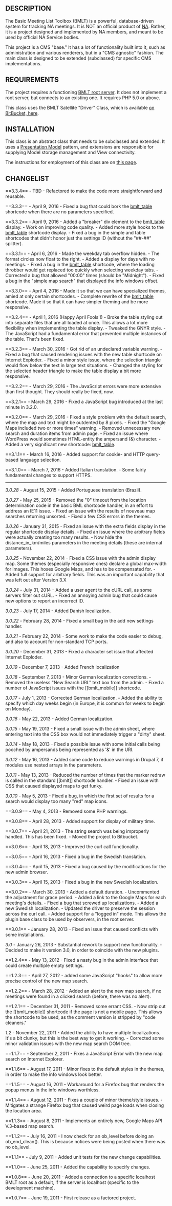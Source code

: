 DESCRIPTION
-----------

The Basic Meeting List Toolbox (BMLT) is a powerful, database-driven system for tracking NA meetings.
It is NOT an official product of [NA](http://na.org). Rather, it is a project designed and implemented by
NA members, and meant to be used by official NA Service bodies.

This project is a CMS "base." It has a lot of functionality built into it, such as administration and various
renderers, but in a "CMS agnostic" fashion. The main class is designed to be extended (subclassed) for specific
CMS implementations.

REQUIREMENTS
------------

The project requires a functioning [BMLT root server](http://magshare.org/blog/installing-the-root-server/).
It does not implement a root server, but connects to an existing one.
It requires PHP 5.0 or above.

This class uses the BMLT Satellite "Driver" Class, which is available [on BitBucket, here](https://bitbucket.org/bmlt/bmlt-satellite-driver.git).

INSTALLATION
------------

This class is an abstract class that needs to be subclassed and extended.
It uses a [Presentation Model](http://martinfowler.com/eaaDev/PresentationModel.html) pattern, and extensions
are responsible for supplying Model storage management and View connectivity.

The instructions for employment of this class are on [this page](http://bmlt.magshare.net/specific-topics/bmlt-satellite-base-class/).

CHANGELIST
----------
==3.3.4==
	- TBD
	- Refactored to make the code more straightforward and reusable.

==3.3.3==
	- April 9, 2016
	- Fixed a bug that could bork the [bmlt_table](http://bmlt.magshare.net/satellites/the-fast-table-display/) shortcode when there are no parameters specified.

==3.3.2==
	- April 9, 2016
	- Added a "breaker" div element to the [bmlt_table](http://bmlt.magshare.net/satellites/the-fast-table-display/) display.
	- Work on improving code quality.
	- Added more style hooks to the [bmlt_table](http://bmlt.magshare.net/satellites/the-fast-table-display/) shortcode display.
	- Fixed a bug in the simple and table shortcodes that didn't honor just the settings ID (without the "##-##" splitter).

==3.3.1==
	- April 6, 2016
	- Made the weekday tab overflow hidden.
	- The format circles now float to the right.
	- Added a display for days with no meetings.
	- Fixed a bug in the [bmlt_table](http://bmlt.magshare.net/satellites/the-fast-table-display/) shortcode, where the loading throbber would get replaced too quickly when selecting weekday tabs.
	- Corrected a bug that allowed "00:00" times (should be "Midnight").
	- Fixed a bug in the "simple map search" that displayed the info windows offset.

==3.3.0==
	- April 4, 2016
	- Made it so that we can have specialized themes, amied at only certain shortcodes.
	- Complete rewrite of the [bmlt_table](http://bmlt.magshare.net/satellites/the-fast-table-display/) shortcode. Made it so that it can have simpler theming and be more responsive.

==3.2.4==
	- April 1, 2016 (Happy April Fools'!)
	- Broke the table styling out into separate files that are all loaded at once. This allows a lot more flexibility when implementing the table display.
	- Tweaked the GNYR style.
	- The JavaScript had a fundamental error that prevented multiple instances of the table. That's been fixed.

==3.2.3==
	- March 30, 2016
	- Got rid of an undeclared variable warning.
	- Fixed a bug that caused rendering issues with the new table shortcode on Internet Exploder.
	- Fixed a minor style issue, where the selection triangle would flow below the text in large text situations.
	- Changed the styling for the selected header triangle to make the table display a bit more responsive.

==3.2.2==
	- March 29, 2016
	- The JavaScript errors were more extensive than first thought. They should really be fixed, now.

==3.2.1==
	- March 29, 2016
	- Fixed a JavaScript bug introduced at the last minute in 3.2.0.

==3.2.0==
	- March 29, 2016
	- Fixed a style problem with the default search, where the map and text might be outdented by 8 pixels.
	- Fixed the "Google Maps included two or more times" warning.
	- Removed unnecessary new search and duration items from admin page.
	- Fixed an issue where WordPress would sometimes HTML-entity the ampersand (&) character.
	- Added a very significant new shortcode: [bmlt_table](http://bmlt.magshare.net/satellites/the-fast-table-display/).

==3.1.1==
	- March 16, 2016
	- Added support for cookie- and HTTP query-based language selection.

==3.1.0==
	- March 7, 2016
	- Added Italian translation.
	- Some fairly fundamental changes to support HTTPS.

----------
*3.0.28*
	- August 15, 2015
	- Added Portuguese translation (Brazil).

*3.0.27*
	- May 25, 2015
	- Removed the "0" timeout from the location determination code in the basic BML shortcode handler, in an effort to address an IE11 issue.
	- Fixed an issue with the results of nouveau map searches returning unsorted.
	- Fixed a few CSS errors in the themes.

*3.0.26*
	- January 31, 2015
	- Fixed an issue with the extra fields display in the regular shortcode display details.
	- Fixed an issue where the arbitrary fields were actually creating too many results.
	- Now hide the distance_in_km/miles parameters in the meeting details (these are internal parameters).

*3.0.25*
	- November 22, 2014
	- Fixed a CSS issue with the admin display map. Some themes (especially responsive ones) declare a global max-width for images. This hoses Google Maps, and has to be compensated for.
	- Added full support for arbitrary fields. This was an important capability that was left out after Version 3.X

*3.0.24*
	- July 31, 2014
	- Added a user agent to the cURL call, as some servers filter out cURL.
	- Fixed an annoying admin bug that could cause new options to report an incorrect ID.

*3.0.23*
	- July 17, 2014
	- Added Danish localization.

*3.0.22*
	- February 28, 2014
	- Fixed a small bug in the add new settings handler.

*3.0.21*
	- February 22, 2014
	- Some work to make the code easier to debug, and also to account for non-standard TCP ports.

*3.0.20*
	- December 31, 2013
	- Fixed a character set issue that affected Internet Exploder.

*3.0.19*
	- December 7, 2013
	- Added French localization

*3.0.18*
	- September 7, 2013
	- Minor German localization corrections.
	- Removed the useless "New Search URL" text box from the admin.
	- Fixed a number of JavaScript issues with the [[bmlt_mobile]] shortcode.

*3.0.17*
	- July 1, 2013
	- Corrected German localization.
	- Added the ability to specify which day weeks begin (in Europe, it is common for weeks to begin on Monday).

*3.0.16*
	- May 22, 2013
	- Added German localization.

*3.0.15*
	- May 19, 2013
	- Fixed a small issue with the admin sheet, where entering text into the CSS box would not immediately trigger a "dirty" sheet.

*3.0.14*
	- May 18, 2013
	- Fixed a possible issue with some initial calls being pooched by ampersands being represented as '&amp;' in the URI.

*3.0.12*
	- May 16, 2013
	- Added some code to reduce warnings in Drupal 7, if modules use nested arrays in the parameters.

*3.0.11*
	- May 13, 2013
	- Reduced the number of times that the marker redraw is called in the standard [[bmlt]] shortcode handler.
	- Fixed an issue with CSS that caused displayed maps to get funky.

*3.0.10*
	- May 5, 2013
	- Fixed a bug, in which the first set of results for a search would display too many "red" map icons.

==3.0.9==
	- May 4, 2013
	- Removed some PHP warnings.

==3.0.8==
	- April 28, 2013
	- Added support for display of military time.

==3.0.7==
	- April 21, 2013
	- The string search was being improperly handled. This has been fixed.
	- Moved the project to Bitbucket.

==3.0.6==
	- April 18, 2013
	- Improved the curl call functionality.

==3.0.5==
	- April 16, 2013
	- Fixed a bug in the Swedish translation.

==3.0.4==
	- April 15, 2013
	- Fixed a bug caused by the modifications for the new admin browser.

==3.0.3==
	- April 15, 2013
	- Fixed a bug in the new Swedish localization.

==3.0.2==
	- March 30, 2013
	- Added a default duration.
	- Uncommented the adjustment for grace period.
	- Added a link to the Google Maps for each meeting's details.
	- Fixed a bug that screwed up localizations.
	- Added a new Swedish localization.
	- Updated the driver to preserve the session across the curl call.
	- Added support for a "logged in" mode. This allows the plugin base class to be used by observers, in the root server.

==3.0.1==
	- January 28, 2013
	- Fixed an issue that caused conflicts with some installations.

*3.0*
	- January 26, 2013
	- Substantial rework to support new functionality.
	- Decided to make it version 3.0, in order to coincide with the new plugins.

==1.2.4==
	- May 13, 2012
	- Fixed a nasty bug in the admin interface that could create multiple empty settings.

==1.2.3==
	- April 27, 2012
	- added some JavaScript "hooks" to allow more precise control of the new map search.

==1.2.2==
	- March 28, 2012
	- Added an alert to the new map search, if no meetings were found in a clicked search (before, there was no alert).

==1.2.1==
	- December 31, 2011
	- Removed some errant CSS.
	- Now strip out the [[bmlt_mobile]] shortcode if the page is not a mobile page. This allows the shortcode to be used, as the comment version is stripped by "code cleaners."

*1.2*
	- November 22, 2011
	- Added the ability to have multiple localizations. It's a bit clunky, but this is the best way to get it working.
	- Corrected some minor validation issues with the new map search DOM tree.

==1.1.7==
	- September 2, 2011
	- Fixes a JavaScript Error with the new map search on Internet Explorer.

==1.1.6==
	- August 17, 2011
	- Minor fixes to the default styles in the themes, in order to make the info windows look better.

==1.1.5==
	- August 16, 2011
	- Workaround for a Firefox bug that renders the popup menus in the info windows worthless.

==1.1.4==
	- August 12, 2011
	- Fixes a couple of minor theme/style issues.
	- Mitigates a strange Firefox bug that caused weird page loads when closing the location area.

==1.1.3==
	- August 8, 2011
	- Implements an entirely new, Google Maps API V.3-based map search.

==1.1.2==
	- July 16, 2011
	- I now check for an ob_level before doing an ob_end_clean(). This is because notices were being posted when there was no ob_level.

==1.1.1==
	- July 9, 2011
	- Added unit tests for the new change capabilities.

==1.1.0==
	- June 25, 2011
	- Added the capability to specify changes.

==1.0.8==
	- June 20, 2011
	- Added a connection to a specific localhost BMLT root as a default, if the server is localhost (specific to the development machine).

==1.0.7==
	- June 19, 2011
	- First release as a factored project.